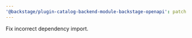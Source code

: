 ```yaml
---
'@backstage/plugin-catalog-backend-module-backstage-openapi': patch
---
```


Fix incorrect dependency import.
